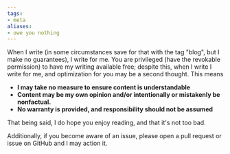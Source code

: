 ```yaml
---
tags:
- meta
aliases:
- owe you nothing
---
```


When I write (in some circumstances save for that with the tag "blog", but I make no guarantees), I write for me. You are privileged (have the revokable permission) to have my writing available free; despite this, when I write I write for me, and optimization for you may be a second thought. This means

- **I may take no measure to ensure content is understandable**
- **Content may be my own opinion and/or intentionally or mistakenly be nonfactual.**
- **No warranty is provided, and responsibility should not be assumed**

That being said, I do hope you enjoy reading, and that it's not too bad.

Additionally, if you become aware of an issue, please open a pull request or issue on GitHub and I may action it.